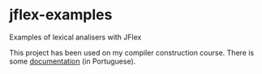 # jflex-examples
Examples of lexical analisers with JFlex

This project has been used on my compiler construction course. There
is some [documentation](doc/p01.analise-lexica.pdf) (in Portuguese).
